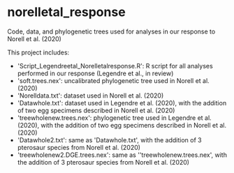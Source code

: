 # norelletal_response
Code, data, and phylogenetic trees used for analyses in our response to Norell et al. (2020)

This project includes:
- 'Script_Legendreetal_Norelletalresponse.R': R script for all analyses performed in our response (Legendre et al., in review)
- 'soft.trees.nex': uncalibrated phylogenetic tree used in Norell et al. (2020)
- 'Norelldata.txt': dataset used in Norell et al. (2020)
- 'Datawhole.txt': dataset used in Legendre et al. (2020), with the addition of two egg specimens described in  Norell et al. (2020)
- 'treewholenew.trees.nex': phylogenetic tree used in Legendre et al. (2020), with the addition of two egg specimens described in  Norell et al. (2020)
- 'Datawhole2.txt': same as 'Datawhole.txt', with the addition of 3 pterosaur species from Norell et al. (2020)
- 'treewholenew2.DGE.trees.nex': same as ''treewholenew.trees.nex', with the addition of 3 pterosaur species from Norell et al. (2020)
